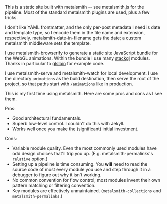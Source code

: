 This is a static site built with metalsmith -- see metalsmith.js for the pipeline. Most of the standard metalsmith plugins are used, plus a few tricks.

I don't like YAML frontmatter, and the only per-post metadata I need is date and template type, so I encode them in the file name and extension, respectively. metalsmith-date-in-filename gets the date; a custom metalsmith middleware sets the template.

I use metalsmith-browserify to generate a static site JavaScript bundle for the WebGL animations. Within the bundle I use many [stackgl](http://stack.gl/) modules. Thanks in particular to [glslbin](http://glslb.in/) for example code.

I use metalsmith-serve and metalsmith-watch for local development. I use the directory `animations` as the build destination, then serve the root of the project, so that paths start with `/animations` like in production.

This is my first time using metalsmith. Here are some pros and cons as I see them.

Pros:

* Good architectural fundamentals.
* Superb low-level control. I couldn't do this with Jekyll.
* Works well once you make the (significant) initial investment.

Cons:

* Variable module quality. Even the most commonly used modules have odd design choices that'll trip you up. (E.g. metalsmith-permalinks's `relative` option.)
* Setting up a pipeline is time consuming. You **will** need to read the source code of most every module you use and step through it in a debugger to figure out why it isn't working.
* No common convention for flow control; most modules invent their own pattern matching or filtering convention.
* Key modules are effectively unmaintained. (`metalsmith-collections` and `metalsmith-permalinks`.)
